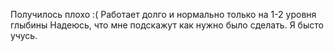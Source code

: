Получилось плохо :(
Работает долго и нормально только на 1-2 уровня глыбины
Надеюсь, что мне подскажут как нужно было сделать.
Я бысто учусь.

